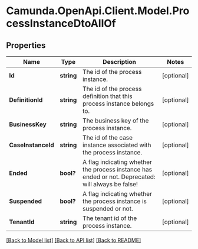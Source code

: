 # Camunda.OpenApi.Client.Model.ProcessInstanceDtoAllOf

## Properties

Name | Type | Description | Notes
------------ | ------------- | ------------- | -------------
**Id** | **string** | The id of the process instance. | [optional] 
**DefinitionId** | **string** | The id of the process definition that this process instance belongs to. | [optional] 
**BusinessKey** | **string** | The business key of the process instance. | [optional] 
**CaseInstanceId** | **string** | The id of the case instance associated with the process instance. | [optional] 
**Ended** | **bool?** | A flag indicating whether the process instance has ended or not. Deprecated: will always be false! | [optional] 
**Suspended** | **bool?** | A flag indicating whether the process instance is suspended or not. | [optional] 
**TenantId** | **string** | The tenant id of the process instance. | [optional] 

[[Back to Model list]](../README.md#documentation-for-models) [[Back to API list]](../README.md#documentation-for-api-endpoints) [[Back to README]](../README.md)

